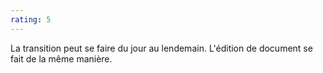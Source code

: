 ```yaml
---
rating: 5
---
```


La transition peut se faire du jour au lendemain. L'édition de document se fait de la même manière.
